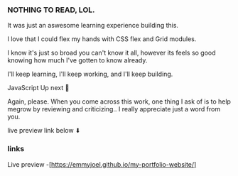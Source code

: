 ### NOTHING TO READ, LOL.

It was just an aswesome learning experience building this.

I love that I could flex my hands with CSS flex and Grid modules.

I know it's just so broad you can't know it all, however its feels so good knowing how much I've gotten to know already.

I'll keep learning, I'll keep working, and I'll keep building.

JavaScript Up next 🥳 

Again, please. When you come across this work, one thing I ask of is to help megrow by reviewing and criticizing.. I really appreciate just a word from you.

live preview link below ⬇ 

### links
Live preview -[https://emmyjoel.github.io/my-portfolio-website/]